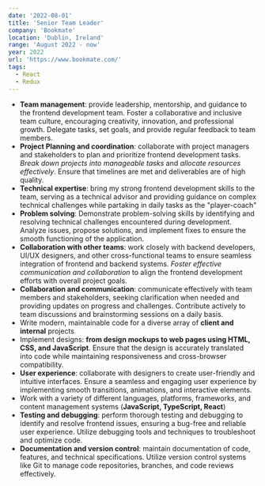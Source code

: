 ```yaml
---
date: '2022-08-01'
title: 'Senior Team Leader'
company: 'Bookmate'
location: 'Dublin, Ireland'
range: 'August 2022 - now'
year: 2022
url: 'https://www.bookmate.com/'
tags:
  - React
  - Redux
---
```


- <b>Team management</b>: provide leadership, mentorship, and guidance to the frontend development team. Foster a collaborative and inclusive team culture, encouraging creativity, innovation, and professional growth. Delegate tasks, set goals, and provide regular feedback to team members.
- <b>Project Planning and coordination</b>: collaborate with project managers and stakeholders to plan and prioritize frontend development tasks. <i>Break down projects into manageable tasks</i> and <i>allocate resources effectively</i>. Ensure that timelines are met and deliverables are of high quality.
- <b>Technical expertise</b>: bring my strong frontend development skills to the team, serving as a technical advisor and providing guidance on complex technical challenges while partaking in daily tasks as the "player-coach"
- <b>Problem solving</b>: Demonstrate problem-solving skills by identifying and resolving technical challenges encountered during development. Analyze issues, propose solutions, and implement fixes to ensure the smooth functioning of the application.
- <b>Collaboration with other teams</b>: work closely with backend developers, UI/UX designers, and other cross-functional teams to ensure seamless integration of frontend and backend systems. <i>Foster effective communication and collaboration</i> to align the frontend development efforts with overall project goals.
- <b>Collaboration and communication</b>: communicate effectively with team members and stakeholders, seeking clarification when needed and providing updates on progress and challenges. Contribute actively to team discussions and brainstorming sessions on a daily basis.
- Write modern, maintainable code for a diverse array of <b>client and internal</b> projects
- Implement designs: <b>from design mockups to web pages using HTML, CSS, and JavaScript</b>. Ensure that the design is accurately translated into code while maintaining responsiveness and cross-browser compatibility.
- <b>User experience</b>: collaborate with designers to create user-friendly and intuitive interfaces. Ensure a seamless and engaging user experience by implementing smooth transitions, animations, and interactive elements.
- Work with a variety of different languages, platforms, frameworks, and content management systems (<b>JavaScript, TypeScript, React</b>) 
- <b>Testing and debugging</b>: perform thorough testing and debugging to identify and resolve frontend issues, ensuring a bug-free and reliable user experience. Utilize debugging tools and techniques to troubleshoot and optimize code.
- <b>Documentation and version control</b>: maintain documentation of code, features, and technical specifications. Utilize version control systems like Git to manage code repositories, branches, and code reviews effectively.

